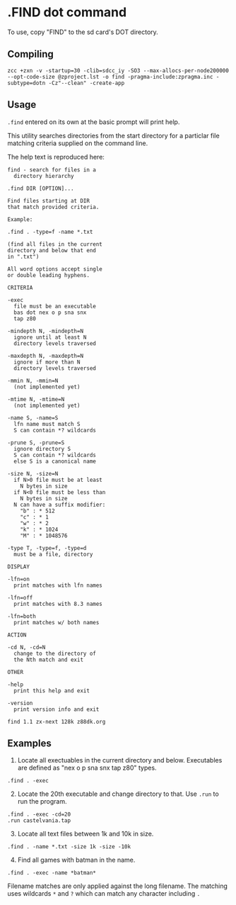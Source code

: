 # .FIND dot command

To use, copy "FIND" to the sd card's DOT directory.

## Compiling

~~~
zcc +zxn -v -startup=30 -clib=sdcc_iy -SO3 --max-allocs-per-node200000 --opt-code-size @zproject.lst -o find -pragma-include:zpragma.inc -subtype=dotn -Cz"--clean" -create-app
~~~

## Usage

`.find` entered on its own at the basic prompt will print help.

This utility searches directories from the start directory
for a particlar file matching criteria supplied on the command
line.

The help text is reproduced here:

~~~
find - search for files in a
  directory hierarchy

.find DIR [OPTION]...

Find files starting at DIR
that match provided criteria.

Example:

.find . -type=f -name *.txt

(find all files in the current
directory and below that end
in ".txt")

All word options accept single
or double leading hyphens.

CRITERIA

-exec
  file must be an executable
  bas dot nex o p sna snx
  tap z80

-mindepth N, -mindepth=N
  ignore until at least N
  directory levels traversed

-maxdepth N, -maxdepth=N
  ignore if more than N
  directory levels traversed

-mmin N, -mmin=N
  (not implemented yet)

-mtime N, -mtime=N
  (not implemented yet)

-name S, -name=S
  lfn name must match S
  S can contain *? wildcards

-prune S, -prune=S
  ignore directory S
  S can contain *? wildcards
  else S is a canonical name

-size N, -size=N
  if N>0 file must be at least
    N bytes in size
  if N<0 file must be less than
    N bytes in size
  N can have a suffix modifier:
    "b" : * 512
    "c" : * 1
    "w" : * 2
    "k" : * 1024
    "M" : * 1048576

-type T, -type=f, -type=d
  must be a file, directory

DISPLAY

-lfn=on
  print matches with lfn names

-lfn=off
  print matches with 8.3 names

-lfn=both
  print matches w/ both names

ACTION

-cd N, -cd=N
  change to the directory of
  the Nth match and exit

OTHER

-help
  print this help and exit

-version
  print version info and exit

find 1.1 zx-next 128k z88dk.org
~~~

## Examples

1. Locate all exectuables in the current directory and below.
Executables are defined as "nex o p sna snx tap z80" types.

`.find . -exec`

2. Locate the 20th executable and change directory to that.
Use `.run` to run the program.

```
.find . -exec -cd=20
.run castelvania.tap
```

3. Locate all text files between 1k and 10k in size.

`.find . -name *.txt -size 1k -size -10k`

4. Find all games with batman in the name.

`.find . -exec -name *batman*`

Filename matches are only applied against the long filename.
The matching uses wildcards `*` and `?` which can match any
character including `.`
